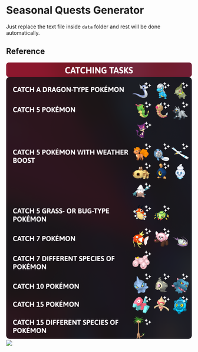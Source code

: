 # Seasonal Quests Generator

Just replace the text file inside `data` folder and rest will be done automatically.

## Reference

![](./Images/Item.png)
![](./Images/Main.png)
